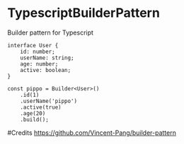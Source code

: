 # TypescriptBuilderPattern

Builder pattern for Typescript

```
interface User {
	id: number;
	userName: string;
	age: number;
	active: boolean;
}

const pippo = Builder<User>()
	.id(1)
	.userName('pippo')
	.active(true)
	.age(20)
	.build();
```

#Credits
https://github.com/Vincent-Pang/builder-pattern
